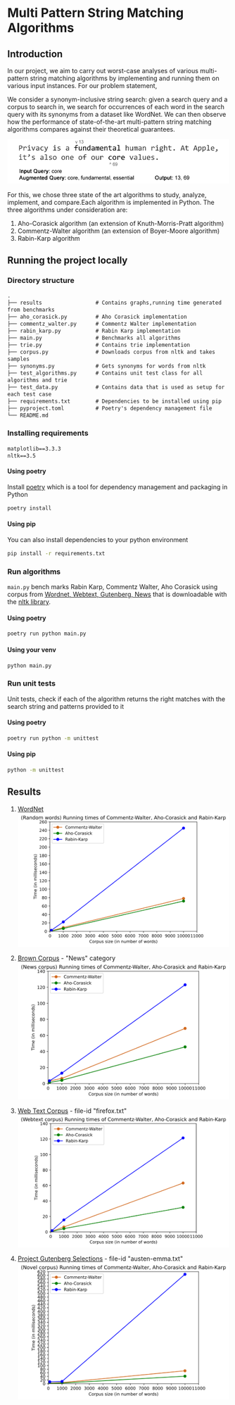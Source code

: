 # Multi Pattern String Matching Algorithms

## Introduction
In our project, we aim to carry out worst-case analyses of various multi-pattern string matching
algorithms by implementing and running them on various input instances. For our problem statement,

We consider a synonym-inclusive string search: given a search query and a corpus to search in, we
search for occurrences of each word in the search query with its synonyms from a dataset like
WordNet. We can then observe how the performance of state-of-the-art multi-pattern string matching
algorithms compares against their theoretical guarantees.

![patter matching](images/fig1.png)

For this,  we  chose  three  state  of  the  art  algorithms  to  study,  analyze,  implement,  and  compare.Each algorithm is implemented in Python.  The three algorithms under consideration are:
1.  Aho-Corasick algorithm (an extension of Knuth-Morris-Pratt algorithm)
2.  Commentz-Walter algorithm (an extension of Boyer-Moore algorithm)
3.  Rabin-Karp algorithm

## Running the project locally

### Directory structure
    .
    ├── results                 # Contains graphs,running time generated from benchmarks 
    ├── aho_corasick.py         # Aho Corasick implementation
    ├── commentz_walter.py      # Commentz Walter implementation
    ├── rabin_karp.py           # Rabin Karp implementation
    ├── main.py                 # Benchmarks all algorithms
    ├── trie.py                 # Contains trie implementation
    ├── corpus.py               # Downloads corpus from nltk and takes samples
    ├── synonyms.py             # Gets synonyms for words from nltk
    ├── test_algorithms.py      # Contains unit test class for all algorithms and trie
    ├── test_data.py            # Contains data that is used as setup for each test case
    ├── requirements.txt        # Dependencies to be installed using pip
    ├── pyproject.toml          # Poetry's dependency management file
    └── README.md
### Installing requirements

```
matplotlib==3.3.3
nltk==3.5
```


#### Using poetry
Install [poetry](https://python-poetry.org/docs/#installation) which is a tool for dependency management and packaging in Python
```bash
poetry install
```
#### Using pip
You can also install dependencies to your python environment
```bash
pip install -r requirements.txt
```
### Run algorithms
 ```main.py``` bench marks Rabin Karp, Commentz Walter, Aho Corasick using corpus from [Wordnet, Webtext, Gutenberg, News](http://www.nltk.org/nltk_data/) that is downloadable with the [nltk library](https://www.nltk.org/).

#### Using poetry

```bash
poetry run python main.py
```
#### Using your venv
```bash
python main.py
```
### Run unit tests
Unit tests, check if each of the algorithm returns the right matches with the search string and patterns provided to it
#### Using poetry
```bash
poetry run python -m unittest
```
#### Using pip
```bash
python -m unittest
```

## Results
1. [WordNet](https://wordnet.princeton.edu/)
![Word Vector](results/word_vector_results.svg)

2. [Brown Corpus](http://korpus.uib.no/icame/brown/bcm.html) - "News" category
![News Corpus](results/real_sources_news_results.svg)

3. [Web Text Corpus](http://www.nltk.org/nltk_data/) - file-id "firefox.txt"
![Webtext Corpus](results/real_sources_webtext_results.svg)

4. [Project Gutenberg Selections](http://www.nltk.org/nltk_data/) - file-id "austen-emma.txt"
![Novel Corpus](results/real_sources_novel_results.svg)
